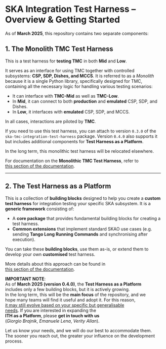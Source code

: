 # SKA Integration Test Harness – Overview & Getting Started

As of **March 2025**, this repository contains two separate components:

## 1. The Monolith TMC Test Harness

This is a test harness for **testing TMC** in both **Mid** and **Low**.

It serves as an interface for using TMC together with controlled subsystems:
**CSP, SDP, Dishes, and MCCS**. It is referred to as a *Monolith* because
it is a single Python library, specifically designed for TMC,
containing all the necessary logic for handling various testing scenarios:

- It can interface with **TMC-Mid** as well as **TMC-Low**.
- In **Mid**, it can connect to both **production** and **emulated** CSP, SDP, and Dishes.
- In **Low**, it interfaces with **emulated** CSP, SDP, and MCCS.

In all cases, interactions are piloted by **TMC**.

If you need to use this test harness, you can attach to version `0.3.0` of
the `ska-tmc-integration-test-harness` package. Version `0.4.0` also supports
it but includes additional components for **Test Harness as a Platform**.

In the long term, this monolithic test harness will be relocated elsewhere.

For documentation on the **Monolithic TMC Test Harness**, refer to  
[this section of the documentation](https://developer.skao.int/projects/ska-integration-test-harness/en/latest/?badge=latest).

---

## 2. The Test Harness as a Platform

This is a collection of **building blocks** designed to help you create a
**custom test harness** for integration testing your specific SKA subsystem.
It is a **generic framework** consisting of:

- A **core package** that provides fundamental building blocks
  for creating a test harness.
- **Common extensions** that implement standard SKAO use cases
  (e.g. sending **Tango Long Running Commands**
  and synchronising after execution).

You can take these **building blocks**, use them as-is, or extend them
to develop your own **customised** test harness.

More details about this approach can be found in  
[this section of the documentation](https://developer.skao.int/projects/ska-integration-test-harness/en/latest/ith_as_a_platform.html).

**IMPORTANT NOTE**:  
As of **March 2025 (version 0.4.0)**, the **Test Harness as a Platform**  
includes only a few building blocks, but it is actively growing.  
In the long term, this will be the **main focus** of the repository, and we  
hope many teams will find it useful and adopt it. For this reason,  
[it may still evolve based on your specific but generalisable  
needs](https://developer.skao.int/projects/ska-integration-test-harness/en/latest/ith_as_a_platform.html#development-process). If you are interested in expanding the  
**ITH as a Platform**, please **get in touch with us**  
(*Giorgio Brajnik*, *Emanuele Lena*, *Verity Allan*).  

Let us know your needs, and we will do our best to accommodate them.  
The sooner you reach out, the greater your influence on the development  
process.  
